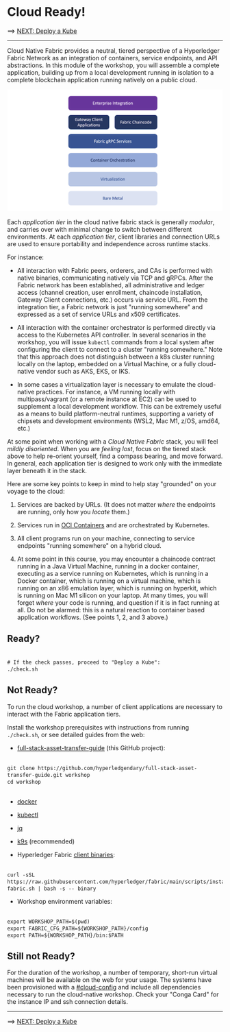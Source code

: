 # Cloud Ready!

==> [NEXT: Deploy a Kube](./10-kube.md)

---

Cloud Native Fabric provides a neutral, tiered perspective of a Hyperledger Fabric Network as an integration of
containers, service endpoints, and API abstractions.  In this module of the workshop, you will assemble a complete
application, building up from a local development running in isolation to a complete blockchain application running
natively on a public cloud.

![Cloud Ready](../images/CloudReady/00-cloud-ready-2.png)


Each _application tier_ in the cloud native fabric stack is generally _modular_, and carries over with minimal change to
switch between different environments.  At each _application tier_, client libraries and connection URLs are used to
ensure portability and independence across runtime stacks.

For instance:

- All interaction with Fabric peers, orderers, and CAs is performed with native binaries, communicating natively via
  TCP and gRPCs.  After the Fabric network has been established, all administrative and ledger access
  (channel creation, user enrollment, chaincode installation, Gateway Client connections, etc.) occurs via service URL.
  From the integration tier, a Fabric network is just "running somewhere" and expressed as a set of service URLs and
  x509 certificates.

- All interaction with the container orchestrator is performed directly via access to the Kubernetes API controller.  In
  several scenarios in the workshop, you will issue `kubectl` commands from a local system after configuring the client
  to connect to a cluster "running somewhere."  Note that this approach does not distinguish between a k8s cluster
  running locally on the laptop, embedded on a Virtual Machine, or a fully cloud-native vendor such as AKS, EKS, or IKS.
  
- In some cases a virtualization layer is necessary to emulate the cloud-native practices.  For instance, a VM running
  locally with multipass/vagrant (or a remote instance at EC2) can be used to supplement a local development workflow.
  This can be extremely useful as a means to build platform-neutral runtimes, supporting a variety of chipsets and
  development environments (WSL2, Mac M1, z/OS, amd64, etc.)


At some point when working with a _Cloud Native Fabric_ stack, you will feel _mildly disoriented_.  When you are 
_feeling lost_, focus on the tiered stack above to help re-orient yourself, find a compass bearing, and move forward.
In general, each application tier is designed to work only with the immediate layer beneath it in the stack.

Here are some key points to keep in mind to help stay "grounded" on your voyage to the cloud:

1. Services are backed by URLs.  (It does not matter _where_ the endpoints are running, only how you _locate_ them.)

2. Services run in [OCI Containers](https://github.com/opencontainers/image-spec) and are orchestrated by Kubernetes.

3. All client programs run on your machine, connecting to service endpoints "running somewhere" on a hybrid cloud. 

4. At some point in this course, you may encounter a chaincode contract running in a Java Virtual Machine, running in a
   docker container, executing as a service running on Kubernetes, which is running in a Docker container, which
   is running on a virtual machine, which is running on an x86 emulation layer, which is running on hyperkit, which is
   running on Mac M1 silicon on your laptop.  At many times, you will forget _where_ your code is running, and question
   if it is in fact running at all.  Do not be alarmed:  this is a natural reaction to container based application
   workflows.  (See points 1, 2, and 3 above.)


## Ready?

```shell

# If the check passes, proceed to "Deploy a Kube":
./check.sh

```


## Not Ready?

To run the cloud workshop, a number of client applications are necessary to interact with the Fabric application tiers.

Install the workshop prerequisites with instructions from running `./check.sh`, or see detailed guides from the web:

- [full-stack-asset-transfer-guide](https://github.com/hyperledgendary/full-stack-asset-transfer-guide) (this GitHub project):
```shell

git clone https://github.com/hyperledgendary/full-stack-asset-transfer-guide.git workshop
cd workshop


```

- [docker](https://www.docker.com/get-started/)

- [kubectl](https://kubernetes.io/docs/tasks/tools/)

- [jq](https://stedolan.github.io/jq/download/)

- [k9s](https://k9scli.io/topics/install/) (recommended)

- Hyperledger Fabric [client binaries](https://hyperledger-fabric.readthedocs.io/en/latest/install.html#download-fabric-samples-docker-images-and-binaries):
```shell

curl -sSL https://raw.githubusercontent.com/hyperledger/fabric/main/scripts/install-fabric.sh | bash -s -- binary

```

- Workshop environment variables:
```shell

export WORKSHOP_PATH=$(pwd)
export FABRIC_CFG_PATH=${WORKSHOP_PATH}/config  
export PATH=${WORKSHOP_PATH}/bin:$PATH

```

## Still not Ready?

For the duration of the workshop, a number of temporary, short-run virtual machines will be available on the web for
your usage.  The systems have been provisioned with a [#cloud-config](../../infrastructure/ec2-cloud-config.yaml) and
include all dependencies necessary to run the cloud-native workshop.  Check your "Conga Card" for the instance IP and
ssh connection details.


--- 

==> [NEXT: Deploy a Kube](./10-kube.md)
